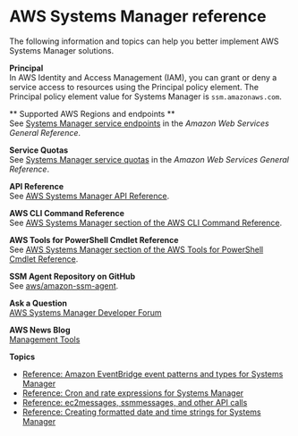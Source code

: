 # AWS Systems Manager reference<a name="reference"></a>

The following information and topics can help you better implement AWS Systems Manager solutions\.

**Principal**  
In AWS Identity and Access Management \(IAM\), you can grant or deny a service access to resources using the Principal policy element\. The Principal policy element value for Systems Manager is `ssm.amazonaws.com`\.

 ** Supported AWS Regions and endpoints **  
See [Systems Manager service endpoints](https://docs.aws.amazon.com/general/latest/gr/ssm.html#ssm_region) in the *Amazon Web Services General Reference*\.

 **Service Quotas**  
See [Systems Manager service quotas](https://docs.aws.amazon.com/general/latest/gr/ssm.html#limits_ssm) in the *Amazon Web Services General Reference*\.

 **API Reference**  
See [AWS Systems Manager API Reference](https://docs.aws.amazon.com/systems-manager/latest/APIReference/)\.

 **AWS CLI Command Reference**  
See [AWS Systems Manager section of the AWS CLI Command Reference](https://docs.aws.amazon.com/cli/latest/reference/ssm/index.html)\.

 **AWS Tools for PowerShell Cmdlet Reference**  
See [AWS Systems Manager section of the AWS Tools for PowerShell Cmdlet Reference](https://docs.aws.amazon.com/powershell/latest/reference/items/AWS_Systems_Manager_cmdlets.html)\.

 **SSM Agent Repository on GitHub**  
See [aws/amazon\-ssm\-agent](https://github.com/aws/amazon-ssm-agent)\.

 **Ask a Question**  
[AWS Systems Manager Developer Forum](https://forums.aws.amazon.com/forum.jspa?forumID=185)

 **AWS News Blog**  
[Management Tools](http://aws.amazon.com/blogs/mt/)

**Topics**
+ [Reference: Amazon EventBridge event patterns and types for Systems Manager](reference-eventbridge-events.md)
+ [Reference: Cron and rate expressions for Systems Manager](reference-cron-and-rate-expressions.md)
+ [Reference: ec2messages, ssmmessages, and other API calls](systems-manager-setting-up-messageAPIs.md)
+ [Reference: Creating formatted date and time strings for Systems Manager](systems-manager-datetime-strings.md)